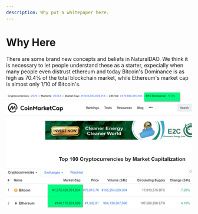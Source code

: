 ```yaml
---
description: Why put a whitepaper here.
---
```


# Why Here

There are some brand new concepts and beliefs in NaturalDAO. We think it is necessary to let people understand these as a starter, expecially when many people even distrust ethereum and today Bitcoin's Dominance is as high as 70.4% of the total blockchain market, while Ethereum's market cap is almost only 1/10 of Bitcoin's. 

![Coinmarketcap, Sep 04, 2019\(Hongkong\)](../.gitbook/assets/image.png)




